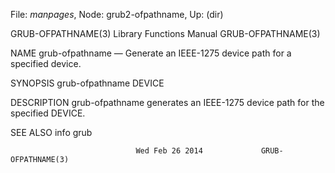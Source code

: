 File: *manpages*,  Node: grub2-ofpathname,  Up: (dir)

GRUB-OFPATHNAME(3)         Library Functions Manual         GRUB-OFPATHNAME(3)



NAME
       grub-ofpathname  —  Generate  an  IEEE-1275 device path for a specified
       device.


SYNOPSIS
       grub-ofpathname DEVICE


DESCRIPTION
       grub-ofpathname generates an IEEE-1275 device path  for  the  specified
       DEVICE.


SEE ALSO
       info grub



                                Wed Feb 26 2014             GRUB-OFPATHNAME(3)
